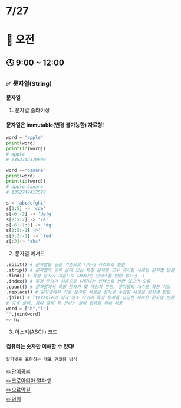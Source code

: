 # 7/27

# 🌇 오전

## 🕓 9:00 ~ 12:00

### ✅ 문자열(String)

**문자열**

1. 문자열 슬라이싱

#### 문자열은 immutable(변경 불가능한) 자료형!

```py
word = "apple"
print(word)
print(id(word))
# apple
# 1352749370800

word +="banana"
print(word)
print(id(word))
# apple banana
# 1352749417520
```

```py
s = 'abcdefghi'
s[2:5] -> 'cde'
s[-6:-2] -> 'defg'
s[2:5:2] -> 'ce'
s[-6:-1:3] -> 'dg'
s[2:5:-1] ->''
s[5:2:-1] -> 'fed'
s[:3]-> 'abc'
```

2. 문자열 메서드

```py
.split() # 문자열을 일정 기준으로 나누어 리스트로 반환
.strip() # 문자열의 양쪽 끝에 있는 특정 문제를 모두 제거한 새로운 문자열 반환
.find() # 특정 문자가 처음으로 나타나는 인덱스를 반환 없으면 -1
.index() # 특정 문자가 처음으로 나타나는 인텍스를 반환 없으면 오류
.count() # 문자열에서 특정 문자가 몇 개인지 반환, 문자열의 개수도 확인 가능
.replace() # 문자열에서 기존 문자를 새로운 문자로 수정한 새로운 문자열 반환
.join() # iterable의 각각 원소 사이에 특정 문자를 삽입한 새로운 문자열 반환
# 공백 출력, 콤마 출력 등 원하는 출력 형태를 위해 사용
word = ["h","i"]
"".join(word)
=> hi
```

3. 아스키(ASCII) 코드

#### 컴퓨터는 숫자만 이해할 수 있다!

```py
알파벳을 표현하는 대표 인코딩 방식
```

[✏️단어공부](../4%EC%A3%BC%EC%B0%A8%202022.07/CodingTest3/01.%EB%8B%A8%EC%96%B4%EA%B3%B5%EB%B6%80.py)  
[✏️크로아티아 알파벳](../4%EC%A3%BC%EC%B0%A8%202022.07/CodingTest3/02.%ED%81%AC%EB%A1%9C%EC%95%84%ED%8B%B0%EC%95%84%20%EC%95%8C%ED%8C%8C%EB%B2%B3.py)  
[✏️오르막길](../4%EC%A3%BC%EC%B0%A8%202022.07/CodingTest3/03.%EC%8A%88%ED%8D%BC%EB%A7%88%EB%A6%AC%EC%98%A4.py)  
[✏️덩치](../4%EC%A3%BC%EC%B0%A8%202022.07/CodingTest3/04.%EB%8D%A9%EC%B9%98.py)
